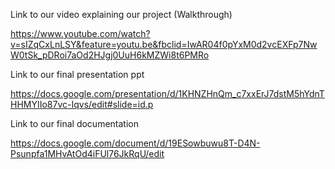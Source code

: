 Link to our video explaining our project (Walkthrough)

https://www.youtube.com/watch?v=sIZqCxLnLSY&feature=youtu.be&fbclid=IwAR04f0pYxM0d2vcEXFp7NwW0tSk_pDRoi7aOd2HJgj0UuH6kMZWi8t6PMRo



Link to our final presentation ppt

https://docs.google.com/presentation/d/1KHNZHnQm_c7xxErJ7dstM5hYdnTHHMYIIo87vc-Iqvs/edit#slide=id.p



Link to our final documentation 

https://docs.google.com/document/d/19ESowbuwu8T-D4N-Psunpfa1MHvAtOd4iFUl76JkRqU/edit